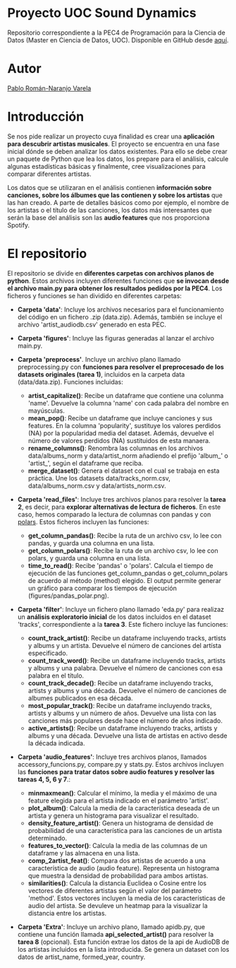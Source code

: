 # Proyecto UOC Sound Dynamics

Repositorio correspondiente a la PEC4 de Programación para la Ciencia de Datos (Master en Ciencia de Datos, UOC). Disponible en GitHub desde [aquí](https://github.com/PabloRomanjo/UOC_Sound_Dynamics).

# Autor

[Pablo Román-Naranjo Varela](https://es.linkedin.com/in/pablo-rom%C3%A1n-naranjo-varela-22741860)

# Introducción

Se nos pide realizar un proyecto cuya finalidad es crear una **aplicación para descubrir artistas musicales**. El proyecto se encuentra en una fase inicial dónde se deben analizar los datos existentes. Para ello se debe crear un paquete de Python que lea los datos, los prepare para el análisis, calcule algunas estadísticas básicas y finalmente, cree visualizaciones para comparar diferentes artistas.

Los datos que se utilizaran en el análisis contienen **información sobre canciones, sobre los álbumes que las contienen y sobre los artistas** que las han creado. A parte de detalles básicos como por ejemplo, el nombre de los artistas o el título de las canciones, los datos más interesantes que serán la base del análisis son las **audio features** que nos proporciona Spotify.

# El repositorio

El repositorio se divide en **diferentes carpetas con archivos planos de python**. Estos archivos incluyen diferentes funciones que **se invocan desde el archivo main.py para obtener los resultados pedidos por la PEC4**. Los ficheros y funciones se han dividido en diferentes carpetas:

+ **Carpeta 'data'**: Incluye los archivos necesarios para el funcionamiento del código en un fichero .zip (data.zip). Además, también se incluye el archivo 'artist_audiodb.csv' generado en esta PEC.

+ **Carpeta 'figures'**: Incluye las figuras generadas al lanzar el archivo main.py.

+ **Carpeta 'preprocess'**. Incluye un archivo plano llamado preprocessing.py con **funciones para resolver el preprocesado de los datasets originales (tarea 1)**, incluidos en la carpeta data (data/data.zip). Funciones incluidas:
  + **artist_capitalize()**: Recibe un dataframe que contiene una colunma 'name'. Devuelve la columna 'name' con cada palabra del nombre en mayúsculas.
  + **mean_pop()**:  Recibe un dataframe que incluye canciones y sus features. En la columna 'popularity', sustituye los valores perdidos (NA) por la popularidad media del dataset. Además, devuelve el número de valores perdidos (NA) sustituidos de esta manaera.
  + **rename_columns()**: Renombra las columnas en los archivos data/albums_norm y data/artist_norm añadiendo el prefijo 'album_' o 'artist_', según el dataframe que reciba.
  + **merge_dataset()**: Genera el dataset con el cual se trabaja en esta práctica. Une los datasets data/tracks_norm.csv, data/albums_norm.csv y data/artists_norm.csv.


+ **Carpeta 'read_files'**: Incluye tres archivos planos para resolver la **tarea 2**, es decir, para **explorar alternativas de lectura de ficheros**. En este caso, hemos comparado la lectura de columnas con pandas y con [polars](https://github.com/pola-rs/polars). Estos ficheros incluyen las funciones:
  + **get_column_pandas()**: Recibe la ruta de un archivo csv, lo lee con pandas, y guarda una columna en una lista.
  + **get_column_polars()**: Recibe la ruta de un archivo csv, lo lee con polars, y guarda una columna en una lista.
  + **time_to_read()**: Recibe 'pandas' o 'polars'. Calcula el tiempo de ejecución de las funciones get_column_pandas o get_column_polars de acuerdo al método (method) elegido. El output permite generar un gráfico para comparar los tiempos de ejecución (figures/pandas_polar.png).


+ **Carpeta 'filter'**: Incluye un fichero plano llamado 'eda.py' para realizaz un **análisis exploratorio inicial** de los datos incluidos en el dataset 'tracks', correspondiente a la **tarea 3**. Este fichero incluye las funciones:
  + **count_track_artist()**: Recibe un dataframe incluyendo tracks, artists y albums y un artista. Devuelve el número de canciones del artísta especificado.
  + **count_track_word()**: Recibe un dataframe incluyendo tracks, artists y albums y una palabra. Devuelve el número de canciones con esa palabra en el título.
  + **count_track_decade()**: Recibe un dataframe incluyendo tracks, artists y albums y una década. Devuelve el número de canciones de albumes publicados en esa década.
  + **most_popular_track()**: Recibe un dataframe incluyendo tracks, artists y albums y un número de años. Devuelve una lista con las canciones más populares desde hace el número de años indicado.
  + **active_artists()**: Recibe un dataframe incluyendo tracks, artists y albums y una década. Devuelve una lista de artistas en activo desde la década indicada.


+ **Carpeta 'audio_features'**: Incluye tres archivos planos, llamados accessory_funcions.py, compare.py y stats.py. Estos archivos incluyen las **funciones para tratar datos sobre audio features y resolver las tareas 4, 5, 6 y 7**.:
  + **minmaxmean()**: Calcular el mínimo, la media y el máximo de una feature elegida para el artista indicado en el parámetro 'artist'.
  + **plot_album()**: Calcula la media de la característica deseada de un artista y genera un histograma para visualizar el resultado.
  + **density_feature_artist()**: Genera un histograma de densidad de probabilidad de una característica para las canciones de un artista determinado.
  + **features_to_vector()**: Calcula la media de las columnas de un dataframe y las almacena en una lista.
  + **comp_2artist_feat()**: Compara dos artistas de acuerdo a una característica de audio (audio feature). Representa un histograma que muestra la densidad de probabilidad para ambos artistas.
  + **similarities()**: Calcula la distancia Euclidea o Cosine entre los vectores de diferentes artistas según el valor del parámetro 'method'. Estos vectores incluyen la media de los características de audio del artista. Se devuleve un heatmap para la visualizar la distancia entre los artistas.
  
+ **Carpeta 'Extra'**: Incluye un archivo plano, llamado apidb.py, que contiene una función llamada **api_selected_artist()** para resolver la **tarea 8** (opcional). Esta función extrae los datos de la api de AudioDB de los artistas incluidos en la lista introducida. Se genera un dataset con los datos de artist_name, formed_year, country.






